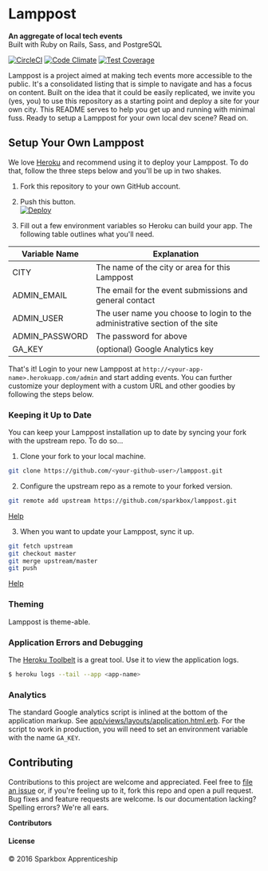 # Lamppost
**An aggregate of local tech events**  
Built with Ruby on Rails, Sass, and PostgreSQL

[![CircleCI](https://circleci.com/gh/sparkbox/lamppost.svg?style=svg)](https://circleci.com/gh/sparkbox/lamppost) [![Code Climate](https://codeclimate.com/github/sparkbox/local-events-project/badges/gpa.svg)](https://codeclimate.com/github/sparkbox/local-events-project) [![Test Coverage](https://codeclimate.com/github/sparkbox/local-events-project/badges/coverage.svg)](https://codeclimate.com/github/sparkbox/local-events-project/coverage)

Lamppost is a project aimed at making tech events more accessible to the public. It's a consolidated listing that is simple to navigate and has a focus on content. Built on the idea that it could be easily replicated, we invite you (yes, you) to use this repository as a starting point and deploy a site for your own city. This README serves to help you get up and running with minimal fuss. Ready to setup a Lamppost for your own local dev scene? Read on.

## Setup Your Own Lamppost
We love [Heroku](https://www.heroku.com/) and recommend using it to deploy your Lamppost. To do that, follow the three steps below and you'll be up in two shakes.

1. Fork this repository to your own GitHub account.

2. Push this button.  
[![Deploy](https://www.herokucdn.com/deploy/button.svg)](https://heroku.com/deploy)

3. Fill out a few environment variables so Heroku can build your app. The following table outlines what you'll need.

| Variable Name  | Explanation |
| -------------  | ----------- |
| CITY           | The name of the city or area for this Lamppost |
| ADMIN_EMAIL    | The email for the event submissions and general contact  |
| ADMIN_USER     | The user name you choose to login to the administrative section of the site  |
| ADMIN_PASSWORD | The password for above |
| GA_KEY | (optional) Google Analytics key |

That's it! Login to your new Lamppost at `http://<your-app-name>.herokuapp.com/admin` and start adding events. You can further customize your deployment with a custom URL and other goodies by following the steps below.

### Keeping it Up to Date
You can keep your Lamppost installation up to date by syncing your fork with the upstream repo. To do so...

1. Clone your fork to your local machine.
```bash
git clone https://github.com/<your-github-user>/lamppost.git
```

2. Configure the upstream repo as a remote to your forked version.  
```bash
git remote add upstream https://github.com/sparkbox/lamppost.git
```
[Help](https://help.github.com/articles/configuring-a-remote-for-a-fork/)

3. When you want to update your Lamppost, sync it up.
```bash
git fetch upstream  
git checkout master
git merge upstream/master
git push
```
[Help](https://help.github.com/articles/syncing-a-fork/)

### Theming
Lamppost is theme-able.

### Application Errors and Debugging
The [Heroku Toolbelt](https://toolbelt.heroku.com/) is a great tool. Use it to view the application logs.
```bash
$ heroku logs --tail --app <app-name>
```
### Analytics
The standard Google analytics script is inlined at the bottom of the application markup. See [app/views/layouts/application.html.erb](https://github.com/sparkbox/lamppost/blob/master/app/views/layouts/application.html.erb#L55). For the script to work in production, you will need to set an environment variable with the name `GA_KEY`.

## Contributing
Contributions to this project are welcome and appreciated. Feel free to [file an issue](https://github.com/sparkbox/lamppost/issues) or, if you're feeling up to it, fork this repo and open a pull request. Bug fixes and feature requests are welcome. Is our documentation lacking? Spelling errors? We're all ears.

**Contributors**


#### License
&copy; 2016 Sparkbox Apprenticeship
